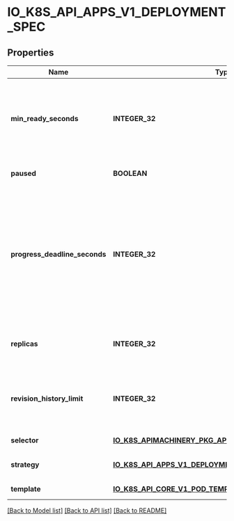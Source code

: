 # IO_K8S_API_APPS_V1_DEPLOYMENT_SPEC

## Properties
Name | Type | Description | Notes
------------ | ------------- | ------------- | -------------
**min_ready_seconds** | **INTEGER_32** | Minimum number of seconds for which a newly created pod should be ready without any of its container crashing, for it to be considered available. Defaults to 0 (pod will be considered available as soon as it is ready) | [optional] [default to null]
**paused** | **BOOLEAN** | Indicates that the deployment is paused. | [optional] [default to null]
**progress_deadline_seconds** | **INTEGER_32** | The maximum time in seconds for a deployment to make progress before it is considered to be failed. The deployment controller will continue to process failed deployments and a condition with a ProgressDeadlineExceeded reason will be surfaced in the deployment status. Note that progress will not be estimated during the time a deployment is paused. Defaults to 600s. | [optional] [default to null]
**replicas** | **INTEGER_32** | Number of desired pods. This is a pointer to distinguish between explicit zero and not specified. Defaults to 1. | [optional] [default to null]
**revision_history_limit** | **INTEGER_32** | The number of old ReplicaSets to retain to allow rollback. This is a pointer to distinguish between explicit zero and not specified. Defaults to 10. | [optional] [default to null]
**selector** | [**IO_K8S_APIMACHINERY_PKG_APIS_META_V1_LABEL_SELECTOR**](io.k8s.apimachinery.pkg.apis.meta.v1.LabelSelector.md) |  | [default to null]
**strategy** | [**IO_K8S_API_APPS_V1_DEPLOYMENT_STRATEGY**](io.k8s.api.apps.v1.DeploymentStrategy.md) |  | [optional] [default to null]
**template** | [**IO_K8S_API_CORE_V1_POD_TEMPLATE_SPEC**](io.k8s.api.core.v1.PodTemplateSpec.md) |  | [default to null]

[[Back to Model list]](../README.md#documentation-for-models) [[Back to API list]](../README.md#documentation-for-api-endpoints) [[Back to README]](../README.md)


